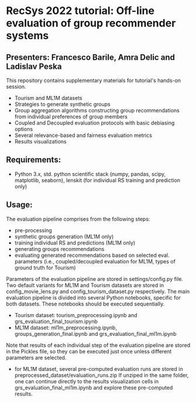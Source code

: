 # RecSys 2022 tutorial: Off-line evaluation of group recommender systems
## Presenters: Francesco Barile, Amra Delic and Ladislav Peska

This repository contains supplementary materials for tutorial's hands-on session.
- Tourism and ML1M datasets
- Strategies to generate synthetic groups
- Group aggregation algorithms constructing group recommendations from individual preferences of group members
- Coupled and Decoupled evaluation protocols with basic debiasing options
- Several relevance-based and fairness evaluation metrics
- Results visualizations

## Requirements:
- Python 3.x, std. python scientific stack (numpy, pandas, scipy, matplotlib, seaborn), lenskit (for individual RS training and prediction only)

## Usage:
The evaluation pipeline comprises from the following steps: 
- pre-processing
- synthetic groups generation (ML1M only)
- training individual RS and predictions (ML1M only)
- generating groups recommendations
- evaluating generated recommendations based on selected eval. parameters (i.e., coupled/decoupled evaluation for ML1M, types of ground truth for Tourism)

Parameters of the evaluation pipeline are stored in settings/config.py file. Two default variants for ML1M and Tourism datasets are stored in config_movie_lens.py and config_tourism_dataset.py respectively.
The main evaluation pipeline is divided into several Python notebooks, specific for both datasets. These notebooks should be executed sequentially. 
- Tourism dataset: tourism_preprocessing.ipynb and grs_evaluation_final_tourism.ipynb
- ML1M dataset: ml1m_preprocessing.ipynb, groups_generation_final.ipynb and grs_evaluation_final_ml1m.ipynb

Note that results of each individual step of the evaluation pipeline are stored in the Pickles file, so they can be executed just once unless different parameters are selected.

- for ML1M dataset, several pre-computed evaluation runs are stored in preprocessed_dataset/evaluation_runs.zip If unziped in the same folder, one can continue directly to the results visualization cells in grs_evaluation_final_ml1m.ipynb and explore these pre-computed results.
